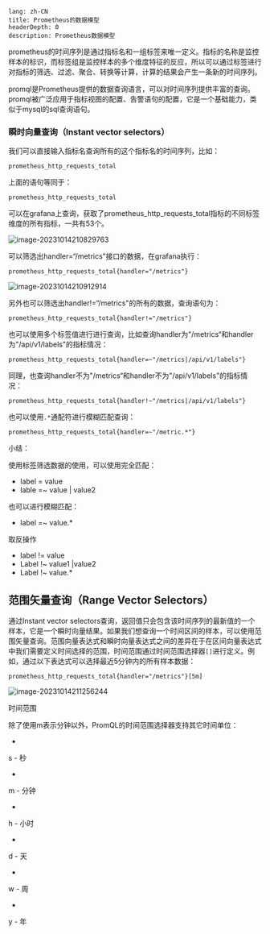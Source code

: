 ```
lang: zh-CN
title: Prometheus的数据模型
headerDepth: 0
description: Prometheus数据模型
```

prometheus的时间序列是通过指标名和一组标签来唯一定义。指标的名称是监控样本的标识，而标签组是监控样本的多个维度特征的反应，所以可以通过标签进行对指标的筛选、过滤、聚合、转换等计算，计算的结果会产生一条新的时间序列。

promql是Prometheus提供的数据查询语言，可以对时间序列提供丰富的查询。promql被广泛应用于指标视图的配置、告警语句的配置，它是一个基础能力，类似于mysql的sql查询语句。



### 瞬时向量查询（Instant vector selectors）

我们可以直接输入指标名查询所有的这个指标名的时间序列，比如：

```
prometheus_http_requests_total
```

上面的语句等同于：

```
prometheus_http_requests_total
```

可以在grafana上查询，获取了prometheus_http_requests_total指标的不同标签维度的所有指标，一共有53个。

![image-20231014210829763](https://static.javajike.com/img/2023/10/14/image-20231014210829763.png)

可以筛选出handler=“/metrics"接口的数据，在grafana执行：

```
prometheus_http_requests_total{handler="/metrics"}
```

![image-20231014210912914](https://static.javajike.com/img/2023/10/14/image-20231014210912914.png)

另外也可以筛选出handler!=“/metrics"的所有的数据，查询语句为：

```
prometheus_http_requests_total{handler!="/metrics"}
```

也可以使用多个标签值进行进行查询，比如查询handler为"/metrics“和handler为"/api/v1/labels"的指标情况：

```
prometheus_http_requests_total{handler=~"/metrics|/api/v1/labels"}
```

同理，也查询handler不为"/metrics“和handler不为"/api/v1/labels"的指标情况：

```
prometheus_http_requests_total{handler!~"/metrics|/api/v1/labels"}
```

也可以使用`.*`通配符进行模糊匹配查询：

```
prometheus_http_requests_total{handler=~"/metric.*"}
```

小结：

使用标签筛选数据的使用，可以使用完全匹配：

- label = value
- lable =~ value | value2

也可以进行模糊匹配：

- label =~ value.*

取反操作

- label != value
- Label !~ value1 |value2
- Label !~ value.*



## 范围矢量查询（Range Vector Selectors）

通过Instant vector selectors查询，返回值只会包含该时间序列的最新值的一个样本，它是一个瞬时向量结果。如果我们想查询一个时间区间的样本，可以使用范围矢量查询。范围向量表达式和瞬时向量表达式之间的差异在于在区间向量表达式中我们需要定义时间选择的范围，时间范围通过时间范围选择器`[]`进行定义。例如，通过以下表达式可以选择最近5分钟内的所有样本数据：

```
prometheus_http_requests_total{handler="/metrics"}[5m]
```

![image-20231014211256244](https://static.javajike.com/img/2023/10/14/image-20231014211256244.png)

时间范围

除了使用m表示分钟以外，PromQL的时间范围选择器支持其它时间单位：

- 

  s - 秒

- 

  m - 分钟

- 

  h - 小时

- 

  d - 天

- 

  w - 周

- 

  y - 年